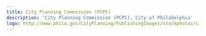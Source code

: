 ```yaml
---
title: City Planning Commission (PCPC)
description: 'City Planning Commission (PCPC), City of Philadelphia'
logo: http://www.phila.gov/CityPlanning/PublishingImages/stockphotos/cityplanning_button.gif
---
```

